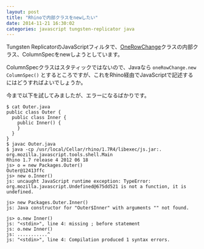 ```yaml
---
layout: post
title: "Rhinoで内部クラスをnewしたい"
date: 2014-11-21 16:30:02
categories: javascript tungsten-replicator java
---
```

<p>Tungsten ReplicatorのJavaScriptフィルタで、<a href="http://tungsten-replicator.googlecode.com/svn/trunk/replicator/src/java/com/continuent/tungsten/replicator/dbms/OneRowChange.java" rel="noreferrer">OneRowChange</a>クラスの内部クラス、ColumnSpecをnewしようとしています。</p>

<p>ColumnSpecクラスはスタティックではないので、Javaなら <code>oneRowChange.new ColumnSpec()</code> とするところですが、これをRhino経由でJavaScriptで記述するにはどうすればよいでしょうか。</p>

<p>今まで以下を試してみましたが、エラーになるばかりです。</p>

<pre><code>$ cat Outer.java
public class Outer {
  public class Inner {
    public Inner() {
    }
  }
}
$ javac Outer.java
$ java -cp /usr/local/Cellar/rhino/1.7R4/libexec/js.jar:. org.mozilla.javascript.tools.shell.Main
Rhino 1.7 release 4 2012 06 18
js&gt; o = new Packages.Outer()
Outer@12413ffc
js&gt; new o.Inner()
js: uncaught JavaScript runtime exception: TypeError: org.mozilla.javascript.Undefined@675dd521 is not a function, it is undefined.

js&gt; new Packages.Outer.Inner()
js: Java constructor for "Outer$Inner" with arguments "" not found.

js&gt; o.new Inner()
js: "&lt;stdin&gt;", line 4: missing ; before statement
js: o.new Inner()
js: ...........^
js: "&lt;stdin&gt;", line 4: Compilation produced 1 syntax errors.
</code></pre>
